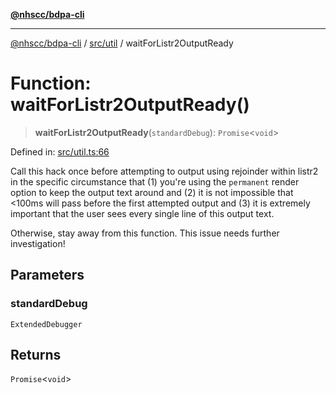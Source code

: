 [**@nhscc/bdpa-cli**](../../../README.md)

***

[@nhscc/bdpa-cli](../../../README.md) / [src/util](../README.md) / waitForListr2OutputReady

# Function: waitForListr2OutputReady()

> **waitForListr2OutputReady**(`standardDebug`): `Promise`\<`void`\>

Defined in: [src/util.ts:66](https://github.com/nhscc/bdpa-cli/blob/aab43dbd010a981851c0502d764dfd948966b4ad/src/util.ts#L66)

Call this hack once before attempting to output using rejoinder within listr2
in the specific circumstance that (1) you're using the `permanent` render
option to keep the output text around and (2) it is not impossible that
<100ms will pass before the first attempted output and (3) it is extremely
important that the user sees every single line of this output text.

Otherwise, stay away from this function. This issue needs further
investigation!

## Parameters

### standardDebug

`ExtendedDebugger`

## Returns

`Promise`\<`void`\>
